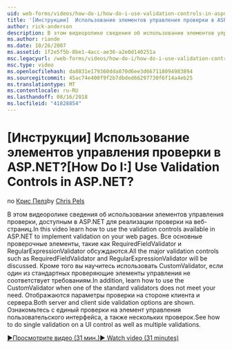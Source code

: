 ```yaml
---
uid: web-forms/videos/how-do-i/how-do-i-use-validation-controls-in-aspnet
title: '[Инструкции]  Использование элементов управления проверки в ASP.NET? | Документы Майкрософт'
author: rick-anderson
description: В этом видеоролике сведения об использовании элементов управления проверки, доступным в ASP.NET для реализации проверки на веб-страниц. Все основные проверяющие элементы управления, например...
ms.author: riande
ms.date: 10/26/2007
ms.assetid: 1f2e5f5b-8be1-4acc-ae36-a2e0d140251a
msc.legacyurl: /web-forms/videos/how-do-i/how-do-i-use-validation-controls-in-aspnet
msc.type: video
ms.openlocfilehash: da8831e179360dda870d6ee3d667118094983894
ms.sourcegitcommit: 45ac74e400f9f2b7dbded66297730f6f14a4eb25
ms.translationtype: MT
ms.contentlocale: ru-RU
ms.lasthandoff: 08/16/2018
ms.locfileid: "41828854"
---
```

<a name="how-do-i--use-validation-controls-in-aspnet"></a><span data-ttu-id="014cc-105">[Инструкции]  Использование элементов управления проверки в ASP.NET?</span><span class="sxs-lookup"><span data-stu-id="014cc-105">[How Do I:]  Use Validation Controls in ASP.NET?</span></span>
====================
<span data-ttu-id="014cc-106">по [Крис Пелз](https://twitter.com/chrispels)</span><span class="sxs-lookup"><span data-stu-id="014cc-106">by [Chris Pels](https://twitter.com/chrispels)</span></span>

<span data-ttu-id="014cc-107">В этом видеоролике сведения об использовании элементов управления проверки, доступным в ASP.NET для реализации проверки на веб-страниц.</span><span class="sxs-lookup"><span data-stu-id="014cc-107">In this video learn how to use the validation controls available in ASP.NET to implement validation on your web pages.</span></span> <span data-ttu-id="014cc-108">Все основные проверочные элементы, такие как RequiredFieldValidator и RegularExpressionValidator обсуждаются.</span><span class="sxs-lookup"><span data-stu-id="014cc-108">All the major validation controls such as RequiredFieldValidator and RegularExpressionValidator will be discussed.</span></span> <span data-ttu-id="014cc-109">Кроме того вы научитесь использовать CustomValidator, если один из стандартных проверяющие элементы управления не соответствует требованиям.</span><span class="sxs-lookup"><span data-stu-id="014cc-109">In addition, learn how to use the CustomValidator when one of the standard validators does not meet your need.</span></span> <span data-ttu-id="014cc-110">Отображаются параметры проверки на стороне клиента и сервера.</span><span class="sxs-lookup"><span data-stu-id="014cc-110">Both server and client side validation options are shown.</span></span> <span data-ttu-id="014cc-111">Ознакомьтесь с единый проверки на элемент управления пользовательского интерфейса, а также нескольких проверок.</span><span class="sxs-lookup"><span data-stu-id="014cc-111">See how to do single validation on a UI control as well as multiple validations.</span></span>

[<span data-ttu-id="014cc-112">&#9654;Просмотрите видео (31 мин.)</span><span class="sxs-lookup"><span data-stu-id="014cc-112">&#9654; Watch video (31 minutes)</span></span>](https://channel9.msdn.com/Blogs/ASP-NET-Site-Videos/how-do-i-use-validation-controls-in-aspnet)
